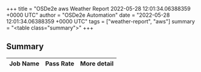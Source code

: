 +++
title = "OSDe2e aws Weather Report 2022-05-28 12:01:34.06388359 +0000 UTC"
author = "OSDe2e Automation"
date = "2022-05-28 12:01:34.06388359 +0000 UTC"
tags = ["weather-report", "aws"]
summary = "<table class=\"summary\"></table>"
+++
## Summary

| Job Name | Pass Rate | More detail |
|----------|-----------|-------------|




